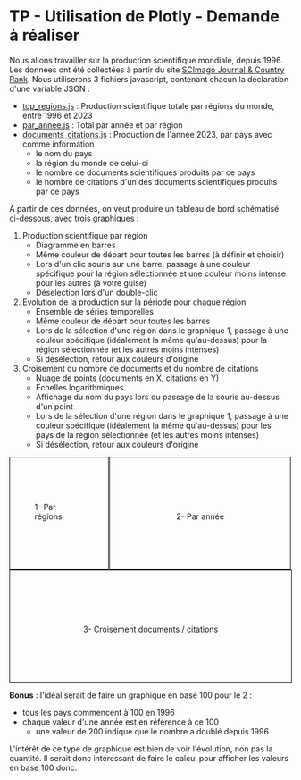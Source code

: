 # TP - Utilisation de Plotly - Demande à réaliser

Nous allons travailler sur la production scientifique mondiale, depuis 1996. Les données ont été collectées à partir du site [SCImago Journal & Country Rank](http://www.scimagojr.com/help.php). Nous utiliserons 3 fichiers javascript, contenant chacun la déclaration d'une variable JSON :

- [top_regions.js](seance2/top_regions.js) : Production scientifique totale par régions du monde, entre 1996 et 2023
- [par_annee.js](seance2/par_annee.js) : Total par année et par région
- [documents_citations.js](seance2/documents_citations.js) : Production de l'année 2023, par pays avec comme information
    - le nom du pays
    - la région du monde de celui-ci
    - le nombre de documents scientifiques produits par ce pays
    - le nombre de citations d'un des documents scientifiques produits par ce pays

A partir de ces données, on veut produire un tableau de bord schématisé ci-dessous, avec trois graphiques :

1. Production scientifique par région 
    - Diagramme en barres
    - Même couleur de départ pour toutes les barres (à définir et choisir)
    - Lors d'un clic souris sur une barre, passage à une couleur spécifique pour la région sélectionnée et une couleur moins intense pour les autres (à votre guise)
    - Déselection lors d'un double-clic
2. Evolution de la production sur la période pour chaque région
    - Ensemble de séries temporelles
    - Même couleur de départ pour toutes les barres
    - Lors de la sélection d'une région dans le graphique 1, passage à une couleur spécifique (idéalement la même qu'au-dessus) pour la région sélectionnée (et les autres moins intenses)
    - Si désélection, retour aux couleurs d'origine
3. Croisement du nombre de documents et du nombre de citations
    - Nuage de points (documents en X, citations en Y)
    - Echelles logarithmiques
    - Affichage du nom du pays lors du passage de la souris au-dessus d'un point
    - Lors de la sélection d'une région dans le graphique 1, passage à une couleur spécifique (idéalement la même qu'au-dessus) pour les pays de la région sélectionnée (et les autres moins intenses)
    - Si désélection, retour aux couleurs d'origine

<div>
    <div style="float: left; width: 35%; height: 200px; border: solid 1px black; position: relative;">
        <p style="position: absolute; top: 50%; left: 50%; transform: translate(-50%, -100%);">1- Par régions</p>
    </div>
    <div style="float: right; width: 64%; height: 200px; border: solid 1px black; position: relative;">
        <p style="position: absolute; top: 50%; left: 50%; transform: translate(-50%, -100%);">2- Par année</p>
    </div>
    <div style="clear:both"></div>
    <div style="width: 100%; height: 200px; border: solid 1px black; position: relative;">
        <p style="position: absolute; top: 50%; left: 50%; transform: translate(-50%, -100%);">3- Croisement documents / citations</p>
    </div>
</div>


**Bonus** : l'idéal serait de faire un graphique en base 100 pour le 2 :

- tous les pays commencent à 100 en 1996
- chaque valeur d'une année est en référence à ce 100
    - une valeur de 200 indique que le nombre a doublé depuis 1996
    
L'intérêt de ce type de graphique est bien de voir l'évolution, non pas la quantité. Il serait donc intéressant de faire le calcul pour afficher les valeurs en base 100 donc.
